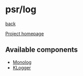 # psr/log

[back](..)

[Project homepage](https://github.com/php-fig/log)

## Available components

* [Monolog](https://github.com/Seldaek/monolog)
* [KLogger](https://github.com/katzgrau/KLogger)